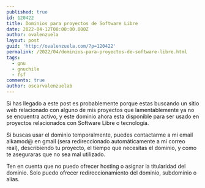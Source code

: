 ```yaml
---
published: true
id: 120422
title: Dominios para proyectos de Software Libre
date: 2022-04-12T00:00:00.000Z
author: ovalenzuela
layout: post
guid: 'http://ovalenzuela.com/?p=120422'
permalink: /2022/04/dominios-para-proyectos-de-software-libre.html
tags:
  - gnu
  - gnuchile
  - fsf
comments: true
author: oscarvalenzuelab
---
```


Si has llegado a este post es probablemente porque estas buscando un sitio web relacionado con alguno de mis proyectos que lamentablemente ya no se encuentra activo, y este dominio ahora esta disponible para ser usado en proyectos relacionados con Software Libre o tecnolog&iacute;a.

Si buscas usar el dominio temporalmente, puedes contactarme a mi email alkamod@ en gmail (sera redireccionado automáticamente a mi correo real), describiendo tu proyecto, el tiempo que necesitas el dominio, y como te aseguraras que no sea mal utilizado.

Ten en cuenta que no puedo ofrecer hosting o asignar la titularidad del dominio. Solo puedo ofrecer redireccionamiento del dominio, subdominio o alias.
